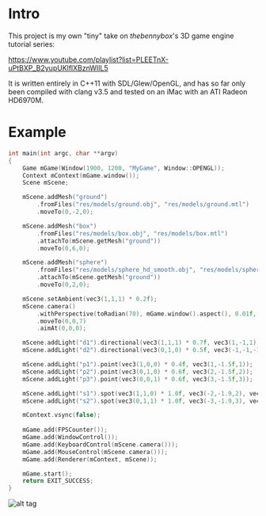# Intro

This project is my own "tiny" take on _thebennybox_'s 3D game engine tutorial series:

https://www.youtube.com/playlist?list=PLEETnX-uPtBXP_B2yupUKlflXBznWIlL5

It is written entirely in C++11 with SDL/Glew/OpenGL, and has so far only been compiled with clang v3.5 and tested on an iMac with an ATI Radeon HD6970M.

# Example

```c++
int main(int argc, char **argv)
{
	Game mGame(Window(1900, 1200, "MyGame", Window::OPENGL));	
	Context mContext(mGame.window());
	Scene mScene;

	mScene.addMesh("ground")
		.fromFiles("res/models/ground.obj", "res/models/ground.mtl")
		.moveTo(0,-2,0);

	mScene.addMesh("box")
		.fromFiles("res/models/box.obj", "res/models/box.mtl")
		.attachTo(mScene.getMesh("ground"))
		.moveTo(0,6,0);

	mScene.addMesh("sphere")
		.fromFiles("res/models/sphere_hd_smooth.obj", "res/models/sphere_smooth.mtl")
		.attachTo(mScene.getMesh("ground"))
		.moveTo(0,2,0);

	mScene.setAmbient(vec3(1,1,1) * 0.2f);	
	mScene.camera()
		.withPerspective(toRadian(70), mGame.window().aspect(), 0.01f, 1000.0f)
		.moveTo(0,0,7)
		.aimAt(0,0,0);

	mScene.addLight("d1").directional(vec3(1,1,1) * 0.7f, vec3(1,-1,1));
	mScene.addLight("d2").directional(vec3(0,1,0) * 0.5f, vec3(-1,-1,-1));

	mScene.addLight("p1").point(vec3(1,0,0) * 0.4f, vec3(1,-1.5f,1));
	mScene.addLight("p2").point(vec3(0,1,0) * 0.6f, vec3(2,-1.5f,2));
	mScene.addLight("p3").point(vec3(0,0,1) * 0.6f, vec3(3,-1.5f,3));

	mScene.addLight("s1").spot(vec3(1,1,0) * 1.0f, vec3(-2,-1.9,2), vec3(1,0,-1), 0.6f, 10);
	mScene.addLight("s2").spot(vec3(0,1,1) * 1.0f, vec3(-3,-1.9,3), vec3(1,0,-1), 0.6f, 10);

 	mContext.vsync(false);			
 
 	mGame.add(FPSCounter());
 	mGame.add(WindowControl());
 	mGame.add(KeyboardControl(mScene.camera()));
 	mGame.add(MouseControl(mScene.camera()));
 	mGame.add(Renderer(mContext, mScene));

 	mGame.start();
 	return EXIT_SUCCESS;
}
```


![alt tag](https://raw.github.com/meuter/tiny/master/res/pictures/snapshot.png)
